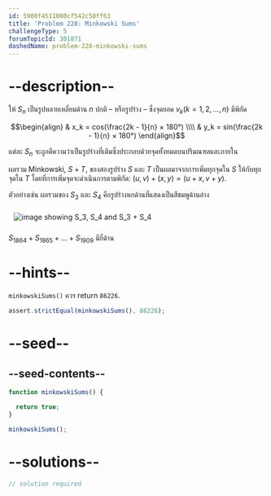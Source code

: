 ```yaml
---
id: 5900f4511000cf542c50ff63
title: 'Problem 228: Minkowski Sums'
challengeType: 5
forumTopicId: 301871
dashedName: problem-228-minkowski-sums
---
```


# --description--

ให้ $S_n$ เป็นรูปหลายเหลี่ยมด้าน $n$ ปกติ – หรือรูปร่าง – ซึ่งจุดยอด $v_k (k = 1, 2, \ldots, n)$ มีพิกัด

$$\begin{align}
  & x_k = cos(\frac{2k - 1}{n} × 180°) \\\\
  & y_k = sin(\frac{2k - 1}{n} × 180°)
\end{align}$$

แต่ละ $S_n$ จะถูกตีความว่าเป็นรูปร่างที่เติมซึ่งประกอบด้วยจุดทั้งหมดบนปริมณฑลและภายใน

ผลรวม Minkowski, $S + T$, ของสองรูปร่าง $S$ และ $T$ เป็นผลมาจากการเพิ่มทุกจุดใน $S$ ให้กับทุกจุดใน $T$ โดยที่การเพิ่มจุดจะดำเนินการตามพิกัด: $( u, v) + (x, y) = (u + x, v + y)$.

ตัวอย่างเช่น ผลรวมของ $S_3$ และ $S_4$ คือรูปร่างหกด้านที่แสดงเป็นสีชมพูด้านล่าง

<img class="img-responsive center-block" alt="image showing S_3, S_4 and S_3 + S_4" src="https://cdn.freecodecamp.org/curriculum/project-euler/minkowski-sums.png" style="background-color: white; padding: 10px;">

$S_{1864} + S_{1865} + \ldots + S_{1909}$ มีกี่ด้าน

# --hints--

`minkowskiSums()` ควร return `86226`.

```js
assert.strictEqual(minkowskiSums(), 86226);
```

# --seed--

## --seed-contents--

```js
function minkowskiSums() {

  return true;
}

minkowskiSums();
```

# --solutions--

```js
// solution required
```
